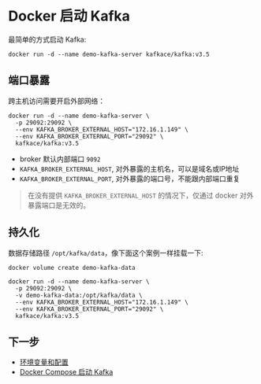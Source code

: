 # Docker 启动 Kafka

最简单的方式启动 Kafka:

``` shell
docker run -d --name demo-kafka-server kafkace/kafka:v3.5
```

## 端口暴露

跨主机访问需要开启外部网络：

``` shell
docker run -d --name demo-kafka-server \
  -p 29092:29092 \
  --env KAFKA_BROKER_EXTERNAL_HOST="172.16.1.149" \
  --env KAFKA_BROKER_EXTERNAL_PORT="29092" \
  kafkace/kafka:v3.5
```

- broker 默认内部端口 `9092`
- `KAFKA_BROKER_EXTERNAL_HOST`, 对外暴露的主机名，可以是域名或IP地址
- `KAFKA_BROKER_EXTERNAL_PORT`, 对外暴露的端口号，不能跟内部端口重复

> 在没有提供 `KAFKA_BROKER_EXTERNAL_HOST` 的情况下，仅通过 docker 对外暴露端口是无效的。

## 持久化

数据存储路径 `/opt/kafka/data`，像下面这个案例一样挂载一下:

``` shell
docker volume create demo-kafka-data

docker run -d --name demo-kafka-server \
  -p 29092:29092 \
  -v demo-kafka-data:/opt/kafka/data \
  --env KAFKA_BROKER_EXTERNAL_HOST="172.16.1.149" \
  --env KAFKA_BROKER_EXTERNAL_PORT="29092" \
  kafkace/kafka:v3.5

```

## 下一步

- [环境变量和配置](./env)
- [Docker Compose 启动 Kafka](./compose)